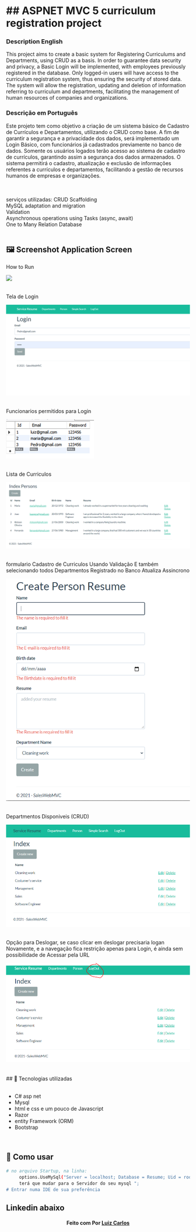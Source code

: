 <h1> ## ASPNET MVC 5 curriculum registration project </h1>

<h3>Description English</h3>
<p>
    This project aims to create a basic system for Registering Curriculums and Departments, using CRUD as a basis. In order to guarantee data security and privacy, a Basic Login will be implemented, with employees previously registered in the database. Only logged-in users will have access to the curriculum registration system, thus ensuring the security of stored data. The system will allow the registration, updating and deletion of information referring to curriculum and departments, facilitating the management of human resources of companies and organizations.
</p>
<h3>Descrição em Português </h3>
<p>Este projeto tem como objetivo a criação de um sistema básico de Cadastro de Currículos e Departamentos, utilizando o CRUD como base. A fim de garantir a segurança e a privacidade dos dados, será implementado um Login Básico, com funcionários já cadastrados previamente no banco de dados. Somente os usuários logados terão acesso ao sistema de cadastro de currículos, garantindo assim a segurança dos dados armazenados. O sistema permitirá o cadastro, atualização e exclusão de informações referentes a currículos e departamentos, facilitando a gestão de recursos humanos de empresas e organizações. </p>

<br />
<br />
serviços utilizadas:
CRUD Scaffolding</br>
MySQL adaptation and migration</br>
Validation</br>
Asynchronous operations using Tasks (async, await)</br>
One to Many Relation Database
</br>
</br>

## 🖼 Screenshot Application Screen <br/>
<p>How to Run</p><img src="imagens/csharp-curriculum.gif">
<br/>
<br/>
<p>Tela de Login</p><img src="imagens/TeladeLogin.PNG">
<br/>
<br/>
<p>Funcionarios permitidos para Login</p><img src="imagens/FuncionariosPermitidos.PNG">
<br/>
<br/>
<p>Lista de Curriculos</p><img src="imagens/ListadeCurriculos.PNG">
<br/>
<br/>
<p>formulario Cadastro de Curriculos Usando Validação
E também selecionando todos Departmentos Registrado no Banco
Atualiza Assincrono</p><img src="imagens/formularioCadastrodeCurriculo.PNG">
<br/>
<br/>
<p>Departmentos Disponiveis (CRUD)</p><img src="imagens/TeladeDepartamentos.PNG">
<br/>
<br/>
<p>Opção para Deslogar, se caso clicar em deslogar precisaria logan Novamente, 
e a navegação fica restrição apenas para Login, é ainda sem possibilidade de Acessar pela URL</p><img src="imagens/OpcaoParaDeslogar.PNG">
<br/>
<br/>


<br/>
## 🚀 Tecnologias utilizadas <br/>
<br/>



- C#  asp net<br/>
- Mysql <br/>
- html e css e um pouco de Javascript <br/>
- Razor <br/>
- entity Framework (ORM)<br/>
- Bootstrap
<br/>

## 🚀 Como usar <br/>

```bash
# no arquivo Startup, na linha:
     options.UseMySql("Server = localhost; Database = Resume; Uid = root; Pwd = Futebol#366;"));
     terá que mudar para o Servidor do seu mysql ";
# Entrar numa IDE de sua preferência 


```


## Linkedin abaixo

<h4 align="center">
   Feito com Por   <a href="https://www.linkedin.com/in/luiz-carlos-b50693173/" target="_blank"> Luiz Carlos </a>
</h4>

</html>

